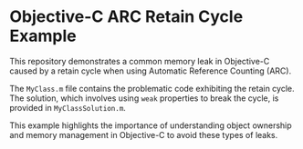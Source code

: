 # Objective-C ARC Retain Cycle Example
This repository demonstrates a common memory leak in Objective-C caused by a retain cycle when using Automatic Reference Counting (ARC).

The `MyClass.m` file contains the problematic code exhibiting the retain cycle. The solution, which involves using `weak` properties to break the cycle, is provided in `MyClassSolution.m`.

This example highlights the importance of understanding object ownership and memory management in Objective-C to avoid these types of leaks.